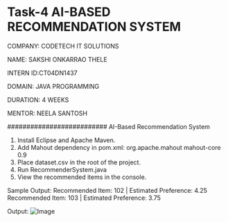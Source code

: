 # Task-4 AI-BASED RECOMMENDATION SYSTEM

COMPANY: CODETECH IT SOLUTIONS

NAME: SAKSHI ONKARRAO THELE

INTERN ID:CT04DN1437

DOMAIN: JAVA PROGRAMMING

DURATION: 4 WEEKS

MENTOR: NEELA SANTOSH

##########################
AI-Based Recommendation System 

1. Install Eclipse and Apache Maven.
2. Add Mahout dependency in pom.xml:
   <dependency>
     <groupId>org.apache.mahout</groupId>
     <artifactId>mahout-core</artifactId>
     <version>0.9</version>
   </dependency>
3. Place dataset.csv in the root of the project.
4. Run RecommenderSystem.java
5. View the recommended items in the console.

Sample Output:
Recommended Item: 102 | Estimated Preference: 4.25
Recommended Item: 103 | Estimated Preference: 3.75


Output:
![Image](https://github.com/user-attachments/assets/fecd46bb-ae5b-494f-b97a-b83bf1c8aa3d)

